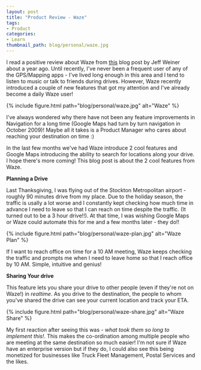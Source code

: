 ```yaml
---
layout: post
title: "Product Review - Waze"
tags:
- Product
categories:
- Learn
thumbnail_path: blog/personal/waze.jpg
---
```


I read a positive review about Waze from [this](https://www.linkedin.com/pulse/what-makes-truly-great-product-jeff-weiner) blog post by Jeff Weiner about a year ago. Until recently, I've never been a frequent user of any of the GPS/Mapping apps - I've lived long enough in this area and I tend to listen to music or talk to friends during drives. However, Waze recently introduced a couple of new features that got my attention and I've already become a daily Waze user!

{% include figure.html path="blog/personal/waze.jpg" alt="Waze" %}

I've always wondered why there have not been any feature improvements in Navigation for a long time (Google Maps had turn by turn navigation in October 2009)! Maybe all it takes is a Product Manager who cares about reaching your destination on time :)

In the last few months we've had Waze introduce 2 cool features and Google Maps introducing the ability to search for locations along your drive. I hope there's more coming! This blog post is about the 2 cool features from Waze.

**Planning a Drive**

Last Thanksgiving, I was flying out of the Stockton Metropolitan airport - roughly 90 minutes drive from my place. Due to the holiday season, the traffic is usally a lot worse and I constantly kept checking how much time in advance I need to leave so that I can reach on time despite the traffic. (It turned out to be a 3 hour drive!!). At that time, I was wishing Google Maps or Waze could automate this for me and a few months later - they do!!

{% include figure.html path="blog/personal/waze-plan.jpg" alt="Waze Plan" %}

If I want to reach office on time for a 10 AM meeting, Waze keeps checking the traffic and prompts me when I need to leave home so that I reach office by 10 AM. Simple, intuitive and genius!

**Sharing Your drive**

This feature lets you share your drive to other people (even if they're not on Waze!) in *realtime*. As you drive to the destination, the people to whom you've shared the drive can see your current location and track your ETA.

{% include figure.html path="blog/personal/waze-share.jpg" alt="Waze Share" %}

My first reaction after seeing this was - *what took them so long to implement this!*. This makes the co-ordination among multiple people who are meeting at the same destination so much easier! I'm not sure if Waze have an enterprise version but if they do, I could also see this being monetized for businesses like Truck Fleet Management, Postal Services and the likes.